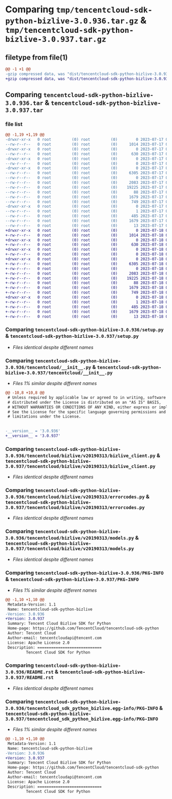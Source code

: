 # Comparing `tmp/tencentcloud-sdk-python-bizlive-3.0.936.tar.gz` & `tmp/tencentcloud-sdk-python-bizlive-3.0.937.tar.gz`

## filetype from file(1)

```diff
@@ -1 +1 @@
-gzip compressed data, was "dist/tencentcloud-sdk-python-bizlive-3.0.936.tar", last modified: Mon Jul 17 00:18:07 2023, max compression
+gzip compressed data, was "dist/tencentcloud-sdk-python-bizlive-3.0.937.tar", last modified: Tue Jul 18 00:17:52 2023, max compression
```

## Comparing `tencentcloud-sdk-python-bizlive-3.0.936.tar` & `tencentcloud-sdk-python-bizlive-3.0.937.tar`

### file list

```diff
@@ -1,19 +1,19 @@
-drwxr-xr-x   0 root         (0) root         (0)        0 2023-07-17 00:18:07.000000 tencentcloud-sdk-python-bizlive-3.0.936/
--rw-r--r--   0 root         (0) root         (0)     1014 2023-07-17 00:18:07.000000 tencentcloud-sdk-python-bizlive-3.0.936/setup.py
-drwxr-xr-x   0 root         (0) root         (0)        0 2023-07-17 00:18:07.000000 tencentcloud-sdk-python-bizlive-3.0.936/tencentcloud/
--rw-r--r--   0 root         (0) root         (0)      630 2023-07-17 00:18:07.000000 tencentcloud-sdk-python-bizlive-3.0.936/tencentcloud/__init__.py
-drwxr-xr-x   0 root         (0) root         (0)        0 2023-07-17 00:18:07.000000 tencentcloud-sdk-python-bizlive-3.0.936/tencentcloud/bizlive/
--rw-r--r--   0 root         (0) root         (0)        0 2023-07-17 00:18:07.000000 tencentcloud-sdk-python-bizlive-3.0.936/tencentcloud/bizlive/__init__.py
-drwxr-xr-x   0 root         (0) root         (0)        0 2023-07-17 00:18:07.000000 tencentcloud-sdk-python-bizlive-3.0.936/tencentcloud/bizlive/v20190313/
--rw-r--r--   0 root         (0) root         (0)     6305 2023-07-17 00:18:07.000000 tencentcloud-sdk-python-bizlive-3.0.936/tencentcloud/bizlive/v20190313/bizlive_client.py
--rw-r--r--   0 root         (0) root         (0)        0 2023-07-17 00:18:07.000000 tencentcloud-sdk-python-bizlive-3.0.936/tencentcloud/bizlive/v20190313/__init__.py
--rw-r--r--   0 root         (0) root         (0)     2083 2023-07-17 00:18:07.000000 tencentcloud-sdk-python-bizlive-3.0.936/tencentcloud/bizlive/v20190313/errorcodes.py
--rw-r--r--   0 root         (0) root         (0)    19225 2023-07-17 00:18:07.000000 tencentcloud-sdk-python-bizlive-3.0.936/tencentcloud/bizlive/v20190313/models.py
--rw-r--r--   0 root         (0) root         (0)       88 2023-07-17 00:18:07.000000 tencentcloud-sdk-python-bizlive-3.0.936/setup.cfg
--rw-r--r--   0 root         (0) root         (0)     1679 2023-07-17 00:18:07.000000 tencentcloud-sdk-python-bizlive-3.0.936/PKG-INFO
--rw-r--r--   0 root         (0) root         (0)      749 2023-07-17 00:18:07.000000 tencentcloud-sdk-python-bizlive-3.0.936/README.rst
-drwxr-xr-x   0 root         (0) root         (0)        0 2023-07-17 00:18:07.000000 tencentcloud-sdk-python-bizlive-3.0.936/tencentcloud_sdk_python_bizlive.egg-info/
--rw-r--r--   0 root         (0) root         (0)        1 2023-07-17 00:18:07.000000 tencentcloud-sdk-python-bizlive-3.0.936/tencentcloud_sdk_python_bizlive.egg-info/dependency_links.txt
--rw-r--r--   0 root         (0) root         (0)      485 2023-07-17 00:18:07.000000 tencentcloud-sdk-python-bizlive-3.0.936/tencentcloud_sdk_python_bizlive.egg-info/SOURCES.txt
--rw-r--r--   0 root         (0) root         (0)     1679 2023-07-17 00:18:07.000000 tencentcloud-sdk-python-bizlive-3.0.936/tencentcloud_sdk_python_bizlive.egg-info/PKG-INFO
--rw-r--r--   0 root         (0) root         (0)       13 2023-07-17 00:18:07.000000 tencentcloud-sdk-python-bizlive-3.0.936/tencentcloud_sdk_python_bizlive.egg-info/top_level.txt
+drwxr-xr-x   0 root         (0) root         (0)        0 2023-07-18 00:17:52.000000 tencentcloud-sdk-python-bizlive-3.0.937/
+-rw-r--r--   0 root         (0) root         (0)     1014 2023-07-18 00:17:52.000000 tencentcloud-sdk-python-bizlive-3.0.937/setup.py
+drwxr-xr-x   0 root         (0) root         (0)        0 2023-07-18 00:17:52.000000 tencentcloud-sdk-python-bizlive-3.0.937/tencentcloud/
+-rw-r--r--   0 root         (0) root         (0)      630 2023-07-18 00:17:52.000000 tencentcloud-sdk-python-bizlive-3.0.937/tencentcloud/__init__.py
+drwxr-xr-x   0 root         (0) root         (0)        0 2023-07-18 00:17:52.000000 tencentcloud-sdk-python-bizlive-3.0.937/tencentcloud/bizlive/
+-rw-r--r--   0 root         (0) root         (0)        0 2023-07-18 00:17:52.000000 tencentcloud-sdk-python-bizlive-3.0.937/tencentcloud/bizlive/__init__.py
+drwxr-xr-x   0 root         (0) root         (0)        0 2023-07-18 00:17:52.000000 tencentcloud-sdk-python-bizlive-3.0.937/tencentcloud/bizlive/v20190313/
+-rw-r--r--   0 root         (0) root         (0)     6305 2023-07-18 00:17:52.000000 tencentcloud-sdk-python-bizlive-3.0.937/tencentcloud/bizlive/v20190313/bizlive_client.py
+-rw-r--r--   0 root         (0) root         (0)        0 2023-07-18 00:17:52.000000 tencentcloud-sdk-python-bizlive-3.0.937/tencentcloud/bizlive/v20190313/__init__.py
+-rw-r--r--   0 root         (0) root         (0)     2083 2023-07-18 00:17:52.000000 tencentcloud-sdk-python-bizlive-3.0.937/tencentcloud/bizlive/v20190313/errorcodes.py
+-rw-r--r--   0 root         (0) root         (0)    19225 2023-07-18 00:17:52.000000 tencentcloud-sdk-python-bizlive-3.0.937/tencentcloud/bizlive/v20190313/models.py
+-rw-r--r--   0 root         (0) root         (0)       88 2023-07-18 00:17:52.000000 tencentcloud-sdk-python-bizlive-3.0.937/setup.cfg
+-rw-r--r--   0 root         (0) root         (0)     1679 2023-07-18 00:17:52.000000 tencentcloud-sdk-python-bizlive-3.0.937/PKG-INFO
+-rw-r--r--   0 root         (0) root         (0)      749 2023-07-18 00:17:52.000000 tencentcloud-sdk-python-bizlive-3.0.937/README.rst
+drwxr-xr-x   0 root         (0) root         (0)        0 2023-07-18 00:17:52.000000 tencentcloud-sdk-python-bizlive-3.0.937/tencentcloud_sdk_python_bizlive.egg-info/
+-rw-r--r--   0 root         (0) root         (0)        1 2023-07-18 00:17:52.000000 tencentcloud-sdk-python-bizlive-3.0.937/tencentcloud_sdk_python_bizlive.egg-info/dependency_links.txt
+-rw-r--r--   0 root         (0) root         (0)      485 2023-07-18 00:17:52.000000 tencentcloud-sdk-python-bizlive-3.0.937/tencentcloud_sdk_python_bizlive.egg-info/SOURCES.txt
+-rw-r--r--   0 root         (0) root         (0)     1679 2023-07-18 00:17:52.000000 tencentcloud-sdk-python-bizlive-3.0.937/tencentcloud_sdk_python_bizlive.egg-info/PKG-INFO
+-rw-r--r--   0 root         (0) root         (0)       13 2023-07-18 00:17:52.000000 tencentcloud-sdk-python-bizlive-3.0.937/tencentcloud_sdk_python_bizlive.egg-info/top_level.txt
```

### Comparing `tencentcloud-sdk-python-bizlive-3.0.936/setup.py` & `tencentcloud-sdk-python-bizlive-3.0.937/setup.py`

 * *Files identical despite different names*

### Comparing `tencentcloud-sdk-python-bizlive-3.0.936/tencentcloud/__init__.py` & `tencentcloud-sdk-python-bizlive-3.0.937/tencentcloud/__init__.py`

 * *Files 1% similar despite different names*

```diff
@@ -10,8 +10,8 @@
 # Unless required by applicable law or agreed to in writing, software
 # distributed under the License is distributed on an "AS IS" BASIS,
 # WITHOUT WARRANTIES OR CONDITIONS OF ANY KIND, either express or implied.
 # See the License for the specific language governing permissions and
 # limitations under the License.
 
 
-__version__ = '3.0.936'
+__version__ = '3.0.937'
```

### Comparing `tencentcloud-sdk-python-bizlive-3.0.936/tencentcloud/bizlive/v20190313/bizlive_client.py` & `tencentcloud-sdk-python-bizlive-3.0.937/tencentcloud/bizlive/v20190313/bizlive_client.py`

 * *Files identical despite different names*

### Comparing `tencentcloud-sdk-python-bizlive-3.0.936/tencentcloud/bizlive/v20190313/errorcodes.py` & `tencentcloud-sdk-python-bizlive-3.0.937/tencentcloud/bizlive/v20190313/errorcodes.py`

 * *Files identical despite different names*

### Comparing `tencentcloud-sdk-python-bizlive-3.0.936/tencentcloud/bizlive/v20190313/models.py` & `tencentcloud-sdk-python-bizlive-3.0.937/tencentcloud/bizlive/v20190313/models.py`

 * *Files identical despite different names*

### Comparing `tencentcloud-sdk-python-bizlive-3.0.936/PKG-INFO` & `tencentcloud-sdk-python-bizlive-3.0.937/PKG-INFO`

 * *Files 1% similar despite different names*

```diff
@@ -1,10 +1,10 @@
 Metadata-Version: 1.1
 Name: tencentcloud-sdk-python-bizlive
-Version: 3.0.936
+Version: 3.0.937
 Summary: Tencent Cloud Bizlive SDK for Python
 Home-page: https://github.com/TencentCloud/tencentcloud-sdk-python
 Author: Tencent Cloud
 Author-email: tencentcloudapi@tencent.com
 License: Apache License 2.0
 Description: ============================
         Tencent Cloud SDK for Python
```

### Comparing `tencentcloud-sdk-python-bizlive-3.0.936/README.rst` & `tencentcloud-sdk-python-bizlive-3.0.937/README.rst`

 * *Files identical despite different names*

### Comparing `tencentcloud-sdk-python-bizlive-3.0.936/tencentcloud_sdk_python_bizlive.egg-info/PKG-INFO` & `tencentcloud-sdk-python-bizlive-3.0.937/tencentcloud_sdk_python_bizlive.egg-info/PKG-INFO`

 * *Files 1% similar despite different names*

```diff
@@ -1,10 +1,10 @@
 Metadata-Version: 1.1
 Name: tencentcloud-sdk-python-bizlive
-Version: 3.0.936
+Version: 3.0.937
 Summary: Tencent Cloud Bizlive SDK for Python
 Home-page: https://github.com/TencentCloud/tencentcloud-sdk-python
 Author: Tencent Cloud
 Author-email: tencentcloudapi@tencent.com
 License: Apache License 2.0
 Description: ============================
         Tencent Cloud SDK for Python
```

